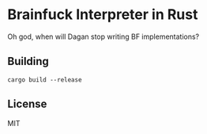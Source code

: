 # Brainfuck Interpreter in Rust
Oh god, when will Dagan stop writing BF implementations?

## Building
`cargo build --release`

## License
MIT
